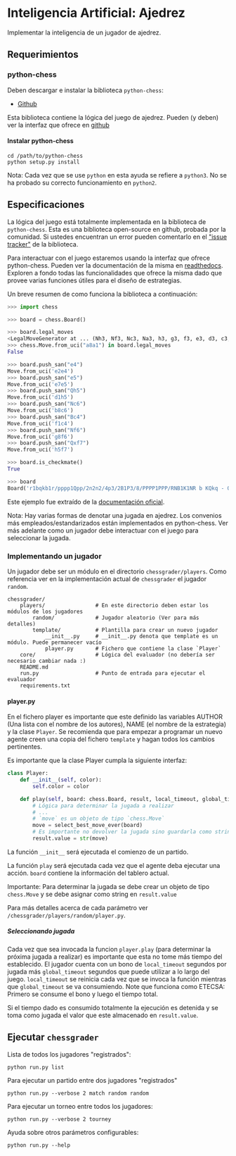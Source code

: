 # Inteligencia Artificial: Ajedrez

Implementar la inteligencia de un jugador de ajedrez.

## Requerimientos

### python-chess

Deben descargar e instalar la biblioteca `python-chess`:

+ [Github](https://github.com/niklasf/python-chess)

Esta biblioteca contiene la lógica del juego de ajedrez. Pueden (y deben) ver la interfaz que ofrece en [github](https://github.com/niklasf/python-chess)

#### Instalar python-chess

    cd /path/to/python-chess
    python setup.py install

Nota: Cada vez que se use `python` en esta ayuda se refiere a `python3`. No se ha probado su correcto funcionamiento en `python2`.


## Especificaciones

La lógica del juego está totalmente implementada en la biblioteca de `python-chess`. Esta es una biblioteca open-source en github, probada por la comunidad. Si ustedes encuentran un error pueden comentarlo en el ["issue tracker"](https://github.com/niklasf/python-chess/issues) de la biblioteca.

Para interactuar con el juego estaremos usando la interfaz que ofrece python-chess. Pueden ver la documentación de la misma en [readthedocs](https://python-chess.readthedocs.io/en/latest/). Exploren a fondo todas las funcionalidades que ofrece la misma dado que provee varias funciones útiles para el diseño de estrategias.

Un breve resumen de como funciona la biblioteca a continuación:

```python
>>> import chess

>>> board = chess.Board()

>>> board.legal_moves
<LegalMoveGenerator at ... (Nh3, Nf3, Nc3, Na3, h3, g3, f3, e3, d3, c3, ...)>
>>> chess.Move.from_uci("a8a1") in board.legal_moves
False

>>> board.push_san("e4")
Move.from_uci('e2e4')
>>> board.push_san("e5")
Move.from_uci('e7e5')
>>> board.push_san("Qh5")
Move.from_uci('d1h5')
>>> board.push_san("Nc6")
Move.from_uci('b8c6')
>>> board.push_san("Bc4")
Move.from_uci('f1c4')
>>> board.push_san("Nf6")
Move.from_uci('g8f6')
>>> board.push_san("Qxf7")
Move.from_uci('h5f7')

>>> board.is_checkmate()
True

>>> board
Board('r1bqkb1r/pppp1Qpp/2n2n2/4p3/2B1P3/8/PPPP1PPP/RNB1K1NR b KQkq - 0 4')
```
Este ejemplo fue extraído de la [documentación oficial](https://python-chess.readthedocs.io/en/latest/).

Nota: Hay varias formas de denotar una jugada en ajedrez. Los convenios más empleados/estandarizados están implementados en python-chess. Ver más adelante como un jugador debe interactuar con el juego para seleccionar la jugada.

### Implementando un jugador

Un jugador debe ser un módulo en el directorio `chessgrader/players`. Como referencia ver en la implementación actual de `chessgrader` el jugador `random`.

    chessgrader/
        players/                # En este directorio deben estar los módulos de los jugadores
            random/             # Jugador aleatorio (Ver para más detalles)
            template/           # Plantilla para crear un nuevo jugador
                __init__.py     # __init__.py denota que template es un módulo. Puede permanecer vacío
                player.py       # Fichero que contiene la clase `Player`
        core/                   # Lógica del evaluador (no debería ser necesario cambiar nada :)
        README.md
        run.py                  # Punto de entrada para ejecutar el evaluador
        requirements.txt

#### player.py

En el fichero player es importante que este definido las variables AUTHOR (Una lista con el nombre de los autores), NAME (el nombre de la estrategia) y la clase `Player`. Se recomienda que para empezar a programar un nuevo agente creen una copia del fichero `template` y hagan todos los cambios pertinentes.

Es importante que la clase Player cumpla la siguiente interfaz:

```python
class Player:
    def __init__(self, color):
        self.color = color

    def play(self, board: chess.Board, result, local_timeout, global_timeout):
        # Lógica para determinar la jugada a realizar
        # ...
        # `move` es un objeto de tipo `chess.Move`
        move = select_best_move_ever(board)
        # Es importante no devolver la jugada sino guardarla como string en `result.value`
        result.value = str(move)
```

La función `__init__` será ejecutada el comienzo de un partido.

La función `play` será ejecutada cada vez que el agente deba ejecutar una acción.
`board` contiene la información del tablero actual.

Importante: Para determinar la jugada se debe crear un objeto de tipo `chess.Move` y se debe asignar como string en `result.value`

Para más detalles acerca de cada parámetro ver `/chessgrader/players/random/player.py`.

##### Seleccionando jugada

Cada vez que sea invocada la funcion `player.play` (para determinar la próxima jugada a realizar) es importante que esta no tome más tiempo del establecido. El jugador cuenta con un bono de `local_timeout` segundos por jugada más `global_timeout` segundos que puede utilizar a lo largo del juego. `local_timeout` se reinicia cada vez que se invoca la función mientras que `global_timeout` se va consumiendo. Note que funciona como ETECSA: Primero se consume el bono y luego el tiempo total.

Si el tiempo dado es consumido totalmente la ejecución es detenida y se toma como jugada el valor que este almacenado en `result.value`.

## Ejecutar `chessgrader`

Lista de todos los jugadores "registrados":

    python run.py list

Para ejecutar un partido entre dos jugadores "registrados"

    python run.py --verbose 2 match random random

Para ejecutar un torneo entre todos los jugadores:

    python run.py --verbose 2 tourney

Ayuda sobre otros parámetros configurables:

    python run.py --help

